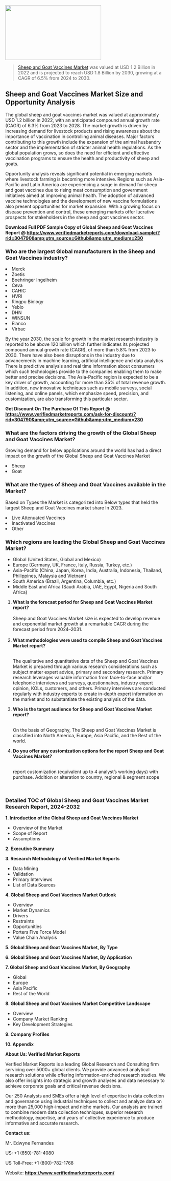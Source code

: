 <img src="https://ffe5etoiles.com/wp-content/uploads/2024/12/MST1-300x171.png" alt="" width="300" height="171" class="alignnone size-medium wp-image-20088" /><blockquote><p><p><a href="https://www.verifiedmarketreports.com/download-sample/?rid=304790&utm_source=Github&utm_medium=230" target="_blank">Sheep and Goat Vaccines Market</a> was valued at USD 1.2 Billion in 2022 and is projected to reach USD 1.8 Billion by 2030, growing at a CAGR of 6.5% from 2024 to 2030.</p></blockquote><p><h2>Sheep and Goat Vaccines Market Size and Opportunity Analysis</h2><p>The global sheep and goat vaccines market was valued at approximately USD 1.2 billion in 2022, with an anticipated compound annual growth rate (CAGR) of 6.3% from 2023 to 2028. The market growth is driven by increasing demand for livestock products and rising awareness about the importance of vaccination in controlling animal diseases. Major factors contributing to this growth include the expansion of the animal husbandry sector and the implementation of stricter animal health regulations. As the global population grows, so does the need for efficient and effective vaccination programs to ensure the health and productivity of sheep and goats.</p><p>Opportunity analysis reveals significant potential in emerging markets where livestock farming is becoming more intensive. Regions such as Asia-Pacific and Latin America are experiencing a surge in demand for sheep and goat vaccines due to rising meat consumption and government initiatives aimed at improving animal health. The adoption of advanced vaccine technologies and the development of new vaccine formulations also present opportunities for market expansion. With a growing focus on disease prevention and control, these emerging markets offer lucrative prospects for stakeholders in the sheep and goat vaccines sector.</p></p><p class=""><strong>Download Full PDF Sample Copy of Global Sheep and Goat Vaccines Report @ <a href="https://www.verifiedmarketreports.com/download-sample/?rid=304790&amp;utm_source=Github&amp;utm_medium=230" target="_blank">https://www.verifiedmarketreports.com/download-sample/?rid=304790&amp;utm_source=Github&amp;utm_medium=230</a></strong></p><h3 id="" class="">Who are the largest Global manufacturers in the Sheep and Goat Vaccines industry?</h3><p><li>Merck</li><li> Zoetis</li><li> Boehringer Ingelheim</li><li> Ceva</li><li> CAHIC</li><li> HVRI</li><li> Ringpu Biology</li><li> Yebio</li><li> DHN</li><li> WINSUN</li><li> Elanco</li><li> Virbac</li></p><div class=""><div class="" dir="" data-message-author-role="" data-message-id="" data-message-model-slug=""><div class=""><div class=""><div class=""><div class="" dir="" data-message-author-role="" data-message-id="" data-message-model-slug=""><div class=""><div class=""><p>By the year 2030, the scale for growth in the market research industry is reported to be above 120 billion which further indicates its projected compound annual growth rate (CAGR), of more than 5.8% from 2023 to 2030. There have also been disruptions in the industry due to advancements in machine learning, artificial intelligence and data analytics There is predictive analysis and real time information about consumers which such technologies provide to the companies enabling them to make better and precise decisions. The Asia-Pacific region is expected to be a key driver of growth, accounting for more than 35% of total revenue growth. In addition, new innovative techniques such as mobile surveys, social listening, and online panels, which emphasize speed, precision, and customization, are also transforming this particular sector.</p><p><strong>Get Discount On The Purchase Of This Report @&nbsp; <a href="https://www.verifiedmarketreports.com/ask-for-discount/?rid=304790&amp;utm_source=Github&amp;utm_medium=230" target="_blank">https://www.verifiedmarketreports.com/ask-for-discount/?rid=304790&amp;utm_source=Github&amp;utm_medium=230</a></strong></p></div></div></div></div></div></div></div></div><h3 id="" class="">What are the factors driving the growth of the Global Sheep and Goat Vaccines Market?</h3><p id="" class="">Growing demand for below applications around the world has had a direct impact on the growth of the Global Sheep and Goat Vaccines Market</p><p id="" class=""><li>Sheep</li><li> Goat</li></p><h3 id="" class="">What are the types of Sheep and Goat Vaccines available in the Market?</h3><p id="" class="">Based on Types the Market is categorized into Below types that held the largest Sheep and Goat Vaccines market share In 2023.</p><p id="" class=""><li>Live Attenuated Vaccines</li><li> Inactivated Vaccines</li><li> Other</li></p><h3 id="" class="">Which regions are leading the Global Sheep and Goat Vaccines Market?</h3><ul><li>Global (United States, Global and Mexico)</li><li>Europe (Germany, UK, France, Italy, Russia, Turkey, etc.)</li><li>Asia-Pacific (China, Japan, Korea, India, Australia, Indonesia, Thailand, Philippines, Malaysia and Vietnam)</li><li>South America (Brazil, Argentina, Columbia, etc.)</li><li>Middle East and Africa (Saudi Arabia, UAE, Egypt, Nigeria and South Africa)</li></ul><p><ol><li><strong>What is the forecast period for Sheep and Goat Vaccines Market report?<br /></strong><br /><span data-sheets-root="1" data-sheets-value="{&quot;1&quot;:2,&quot;2&quot;:&quot;XXXX size is expected to develop revenue and exponential market growth at a remarkable CAGR during the forecast period from 2024&ndash;2030.&quot;}" data-sheets-userformat="{&quot;2&quot;:12674,&quot;4&quot;:{&quot;1&quot;:2,&quot;2&quot;:16776960},&quot;10&quot;:2,&quot;11&quot;:0,&quot;15&quot;:&quot;Arial&quot;,&quot;16&quot;:12}">Sheep and Goat Vaccines Market size is expected to develop revenue and exponential market growth at a remarkable CAGR during the forecast period from 2024&ndash;2031.</span><br /><br /></li><li><strong>What methodologies were used to compile Sheep and Goat Vaccines Market report?<br /><br /></strong><p>The qualitative and quantitative data of the&nbsp;Sheep and Goat Vaccines Market is prepared through various research considerations such as subject matter expert advice, primary and secondary research. Primary research leverages valuable information from face-to-face and/or telephonic interviews and surveys, questionnaires, industry expert opinion, KOLs, customers, and others. Primary interviews are conducted regularly with industry experts to create in-depth expert information on the market and to substantiate the existing analysis of the data.&nbsp;</p></li><li><strong>Who is the target audience for Sheep and Goat Vaccines Market report?<br /><br /></strong><p>On the basis of Geography, The&nbsp;Sheep and Goat Vaccines Market is classified into North America, Europe, Asia Pacific, and the Rest of the world.</p></li><li><strong>Do you offer any customization options for the report Sheep and Goat Vaccines Market?<br /><br /></strong><p>report customization (equivalent up to 4 analyst&rsquo;s working days) with purchase. Addition or alteration to country, regional &amp; segment scope</p><p>&nbsp;</p></li></ol></p><h3 id="" class="">Detailed TOC of Global Sheep and Goat Vaccines Market Research Report, 2024-2032</h3><p id="" class=""><strong>1. Introduction of the Global Sheep and Goat Vaccines Market</strong></p><ul><li>Overview of the Market</li><li>Scope of Report</li><li>Assumptions</li></ul><p id="" class=""><strong>2. Executive Summary</strong></p><p id="" class=""><strong>3. Research Methodology of&nbsp;Verified Market Reports</strong></p><ul><li>Data Mining</li><li>Validation</li><li>Primary Interviews</li><li>List of Data Sources</li></ul><p id="" class=""><strong>4. Global Sheep and Goat Vaccines Market Outlook</strong></p><ul><li>Overview</li><li>Market Dynamics</li><li>Drivers</li><li>Restraints</li><li>Opportunities</li><li>Porters Five Force Model</li><li>Value Chain Analysis</li></ul><p id="" class=""><strong>5. Global Sheep and Goat Vaccines Market, By&nbsp;Type</strong></p><p id="" class=""><strong>6. Global Sheep and Goat Vaccines Market, By Application</strong></p><p id="" class=""><strong>7. Global Sheep and Goat Vaccines Market, By Geography</strong></p><ul><li>Global</li><li>Europe</li><li>Asia Pacific</li><li>Rest of the World</li></ul><p id="" class=""><strong>8. Global Sheep and Goat Vaccines Market Competitive Landscape</strong></p><ul><li>Overview</li><li>Company Market Ranking</li><li>Key Development Strategies</li></ul><p id="" class=""><strong>9. Company Profiles</strong></p><p id="" class=""><strong>10. Appendix</strong></p><p id="" class=""><strong>About Us: Verified Market Reports</strong></p><p id="" class="">Verified Market Reports is a leading Global Research and Consulting firm servicing over 5000+ global clients. We provide advanced analytical research solutions while offering information-enriched research studies. We also offer insights into strategic and growth analyses and data necessary to achieve corporate goals and critical revenue decisions.</p><p id="" class="">Our 250 Analysts and SMEs offer a high level of expertise in data collection and governance using industrial techniques to collect and analyze data on more than 25,000 high-impact and niche markets. Our analysts are trained to combine modern data collection techniques, superior research methodology, expertise, and years of collective experience to produce informative and accurate research.</p><p id="" class=""><strong>Contact us:</strong></p><p id="" class="">Mr. Edwyne Fernandes</p><p id="" class="">US: +1 (650)-781-4080</p><p id="" class="">US Toll-Free: +1 (800)-782-1768</p><p id="" class="">Website: <a target="" data-test-app-aware-link=""><strong>https://www.verifiedmarketreports.com/</strong></a></p>
